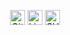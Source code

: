 <p align="center">
	<a href="https://github.com/faizanh"><img width="24px" src="https://cdn-icons-png.flaticon.com/512/733/733609.png" alt="GitHub"></a>
	<a href="https://www.linkedin.com/in/sfaizanh"><img width="24px" src="https://cdn-icons-png.flaticon.com/512/174/174857.png" alt="LinkedIn"></a>
	<a href="https://faizans-portfolio.onrender.com"><img width="24px" src="https://cdn-icons-png.flaticon.com/512/3135/3135686.png" alt="CV"></a>
</p>
